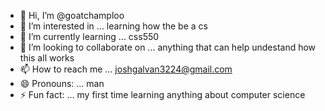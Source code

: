 - 👋 Hi, I’m @goatchamploo
- 👀 I’m interested in ... learning how the be a cs
- 🌱 I’m currently learning ... css550
- 💞️ I’m looking to collaborate on ... anything that can help undestand how this all works
- 📫 How to reach me ... joshgalvan3224@gmail.com
- 😄 Pronouns: ... man 
- ⚡ Fun fact: ... my first time learning anything about computer science

<!---
goatchamploo/goatchamploo is a ✨ special ✨ repository because its `README.md` (this file) appears on your GitHub profile.
You can click the Preview link to take a look at your changes.
--->
